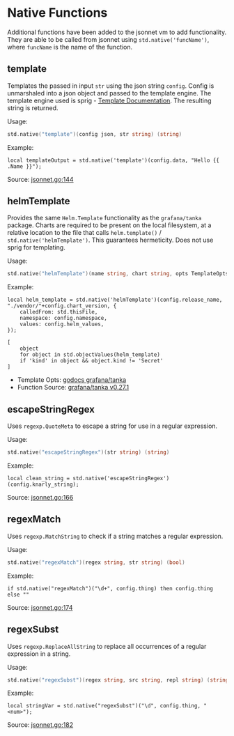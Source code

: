 # Native Functions

Additional functions have been added to the jsonnet vm to add functionality.
They are able to be called from jsonnet using `std.native('funcName')`, where `funcName` is the name of the function.

## template

Templates the passed in input `str` using the json string `config`.
Config is unmarshaled into a json object and passed to the template engine.
The template engine used is sprig - [Template Documentation](https://masterminds.github.io/sprig/).
The resulting string is returned.

Usage:

```go
std.native("template")(config json, str string) (string)
```

Example:

```jsonnet
local templateOutput = std.native('template')(config.data, "Hello {{ .Name }}");
```

Source: [jsonnet.go:144](cmd/jsonnet.go:144)


## helmTemplate

Provides the same `Helm.Template` functionality as the `grafana/tanka` package. 
Charts are required to be present on the local filesystem, at a relative location to the file that calls `helm.template()` / `std.native('helmTemplate')`. 
This guarantees hermeticity.
Does not use sprig for templating.

Usage:

```go
std.native("helmTemplate")(name string, chart string, opts TemplateOpts) (manifest.List)
```

Example:

```jsonnet
local helm_template = std.native('helmTemplate')(config.release_name, "./vendor/"+config.chart_version, {
    calledFrom: std.thisFile,
    namespace: config.namespace,
    values: config.helm_values,
});

[
    object
    for object in std.objectValues(helm_template)
    if 'kind' in object && object.kind != 'Secret'
]
```

* Template Opts: [godocs grafana/tanka](https://github.com/grafana/tanka/blob/v0.27.1/pkg/helm/template.go#L65)
* Function Source: [grafana/tanka v0.27.1](https://github.com/grafana/tanka/blob/v0.27.1/pkg/helm/template.go#L23)


## escapeStringRegex

Uses `regexp.QuoteMeta` to escape a string for use in a regular expression.

Usage:

```go
std.native("escapeStringRegex")(str string) (string)
```

Example:

```jsonnet
local clean_string = std.native('escapeStringRegex')(config.knarly_string);
```

Source: [jsonnet.go:166](cmd/jsonnet.go:166)

## regexMatch

Uses `regexp.MatchString` to check if a string matches a regular expression.

Usage:

```go
std.native("regexMatch")(regex string, str string) (bool)
```

Example:

```jsonnet
if std.native("regexMatch")("\d+", config.thing) then config.thing else ""
```

Source: [jsonnet.go:174](cmd/jsonnet.go:174)

## regexSubst

Uses `regexp.ReplaceAllString` to replace all occurrences of a regular expression in a string.

Usage:

```go
std.native("regexSubst")(regex string, src string, repl string) (string)
```

Example:

```jsonnet
local stringVar = std.native("regexSubst")("\d", config.thing, "<num>");
```

Source: [jsonnet.go:182](cmd/jsonnet.go:182)
